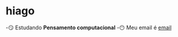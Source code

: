 # hiago
-:smirk: Estudando **Pensamento computacional** 
-:no_mouth: Meu email é [email](hiago.henrique.silva.almeida@escola.pr.gov.br)
